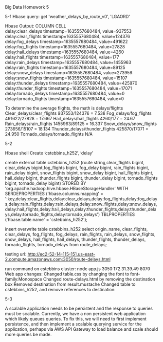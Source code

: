 Big Data Homework 5

5-1
Hbase query:      get 'weather_delays_by_route_v0', 'LGAORD'

Hbase Output:
COLUMN                        CELL                                                                                                                              
delay:clear_delays            timestamp=1635557680484, value=937553                                                                                             
delay:clear_flights           timestamp=1635557680484, value=124376                                                                                             
delay:fog_delays              timestamp=1635557680484, value=491622                                                                                             
delay:fog_flights             timestamp=1635557680484, value=27828                                                                                              
delay:hail_delays             timestamp=1635557680484, value=4260                                                                                               
delay:hail_flights            timestamp=1635557680484, value=177                                                                                                
delay:rain_delays             timestamp=1635557680484, value=1455963                                                                                            
delay:rain_flights            timestamp=1635557680484, value=89125                                                                                              
delay:snow_delays             timestamp=1635557680484, value=273956                                                                                             
delay:snow_flights            timestamp=1635557680484, value=15107                                                                                              
delay:thunder_delays          timestamp=1635557680484, value=425870                                                                                             
delay:thunder_flights         timestamp=1635557680484, value=17071                                                                                              
delay:tornado_delays          timestamp=1635557680484, value=0                                                                                                  
delay:tornado_flights         timestamp=1635557680484, value=0

To determine the average flights, the math is delays/flights
Clear_delays/clear_flights	937553/124376 = 7.538
Fog_delays/fog_flights	491622/27828 = 17.667
Hail_delays/hail_flights	4260/177 = 24.67                                                                
Rain_delays/rain_flights	1455963/89125 = 16.337
Snow_delays/snow_flights	273956/15107 = 18.134
Thunder_delays/thunder_flights	425870/17071 = 24.950
Tornado_delays/tornado_flights	N/A



5-2

Hbase shell
Create ‘cstebbins_h252’, ‘delay’

create external table cstebbins_h252 (route string,clear_flights bigint, clear_delays bigint,fog_flights bigint, fog_delay bigint, rain_flights bigint, rain_delay bigint, snow_flights bigint, snow_delay bigint, hail_flights bigint, hail_delay bigint, thunder_flights bigint, thunder_delay bigint, tornado_flights bigint, tornado_delay bigint) STORED BY 'org.apache.hadoop.hive.hbase.HBaseStorageHandler' WITH SERDEPROPERTIES ('hbase.columns.mapping' = ':key,delay:clear_flights,delay:clear_delays,delay:fog_flights,delay:fog_delays,delay:rain_flights,delay:rain_delays,delay:snow_flights,delay:snow_delays,delay:hail_flights,delay:hail_delays,delay:thunder_flights,delay:thunder_delays,delay:tornado_flights,delay:tornado_delays') TBLPROPERTIES ('hbase.table.name' = 'cstebbins_h252');

insert overwrite table cstebbins_h252
select origin_name,
clear_flights, clear_delays,
fog_flights, fog_delays,
rain_flights, rain_delays,
snow_flights, snow_delays,
hail_flights, hail_delays,
thunder_flights, thunder_delays,
tornado_flights, tornado_delays
from route_delays;

testing url: http://ec2-52-14-115-151.us-east-2.compute.amazonaws.com:3050/route-delays.html

run command on cstebbins cluster: node app.js 3050 172.31.39.49 8070
Web app changes:
Changed table.css by changing the font to font-family:Monospace
Changed route-delays.html by removing the destination box
Removed destination from result.mustache
Changed table to cstebbins_h252, and remove references to destination

5-3

A scalable application needs to be persistent and the response to queries must be scalable.
Currently, we have a non persistent web application which likely queues queries. 
To fix this, we will need to first implement persistence, and then implement a scalable querying service for the application, perhaps via AWS API Gateway to load balance and scale should more queries be made.
